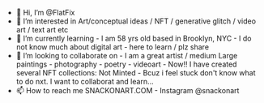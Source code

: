- 👋 Hi, I’m @FlatFix
- 👀 I’m interested in Art/conceptual ideas / NFT / generative glitch / video art / text art etc
- 🌱 I’m currently learning - I am 58 yrs old based in Brooklyn, NYC - I do not know much about digital art - here to learn / plz share
- 💞️ I’m looking to collaborate on - I am a great artist / medium Large paintings - photography - poetry - videoart - Now!! I have created several NFT collections: Not Minted - Bcuz i feel stuck don't know what to do nxt.  I want to collaborat and learn...
- 📫 How to reach me SNACKONART.COM - Instagram @snackonart

<!---
FlatFix/FlatFix is a ✨ special ✨ repository because its `README.md` (this file) appears on your GitHub profile.
You can click the Preview link to take a look at your changes.
--->
